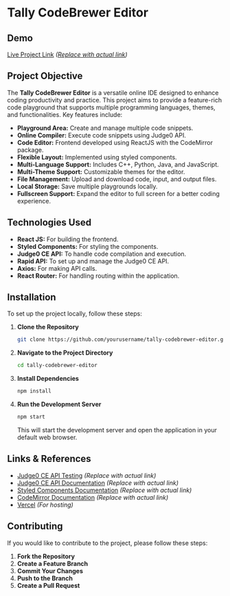 # Tally CodeBrewer Editor

## Demo

[Live Project Link](#) *([Replace with actual link](https://tally-code-brewer-commander-of-full-stack-g3au.vercel.app/))*

## Project Objective

The **Tally CodeBrewer Editor** is a versatile online IDE designed to enhance coding productivity and practice. This project aims to provide a feature-rich code playground that supports multiple programming languages, themes, and functionalities. Key features include:

- **Playground Area:** Create and manage multiple code snippets.
- **Online Compiler:** Execute code snippets using Judge0 API.
- **Code Editor:** Frontend developed using ReactJS with the CodeMirror package.
- **Flexible Layout:** Implemented using styled components.
- **Multi-Language Support:** Includes C++, Python, Java, and JavaScript.
- **Multi-Theme Support:** Customizable themes for the editor.
- **File Management:** Upload and download code, input, and output files.
- **Local Storage:** Save multiple playgrounds locally.
- **Fullscreen Support:** Expand the editor to full screen for a better coding experience.

## Technologies Used

- **React JS:** For building the frontend.
- **Styled Components:** For styling the components.
- **Judge0 CE API:** To handle code compilation and execution.
- **Rapid API:** To set up and manage the Judge0 CE API.
- **Axios:** For making API calls.
- **React Router:** For handling routing within the application.

## Installation

To set up the project locally, follow these steps:

1. **Clone the Repository**

    ```bash
    git clone https://github.com/yourusername/tally-codebrewer-editor.git
    ```

2. **Navigate to the Project Directory**

    ```bash
    cd tally-codebrewer-editor
    ```

3. **Install Dependencies**

    ```bash
    npm install
    ```

4. **Run the Development Server**

    ```bash
    npm start
    ```

   This will start the development server and open the application in your default web browser.

## Links & References

- [Judge0 CE API Testing](https://rapidapi.com/endpoint) *(Replace with actual link)*
- [Judge0 CE API Documentation](https://docs.judge0.com/) *(Replace with actual link)*
- [Styled Components Documentation](https://styled-components.com/docs) *(Replace with actual link)*
- [CodeMirror Documentation](https://codemirror.net/) *(Replace with actual link)*
- [Vercel](https://vercel.com/) *(For hosting)*

## Contributing

If you would like to contribute to the project, please follow these steps:

1. **Fork the Repository**
2. **Create a Feature Branch**
3. **Commit Your Changes**
4. **Push to the Branch**
5. **Create a Pull Request**

